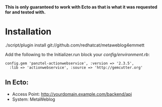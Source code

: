 **This is only guaranteed to work with Ecto as that is what it was requested for
and tested with.**

Installation
============

./script/plugin install git://github.com/redhatcat/metaweblog4emmett

Add the following to the Initializer.run block your *config/environment.rb*:

    config.gem 'panztel-actionwebservice', :version => '2.3.5',
      :lib => 'actionwebservice', :source => 'http://gemcutter.org'

In Ecto:
--------

* Access Point: http://yourdomain.example.com/backend/api
* System: MetaWeblog
